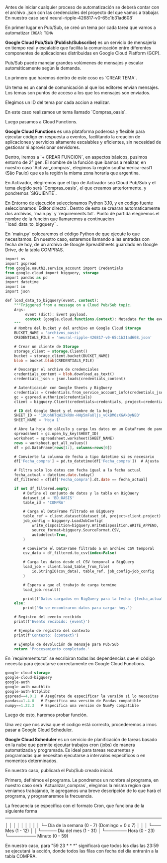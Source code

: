 Antes de iniciar cualquier proceso de automatización se deberá contar con el archivo .json con las credenciales del proyecto del que vamos a trabajar. En nuestro caso será neural-ripple-426817-v0-65c1b31ad608´

En primer lugar en Pub/Sub, se creó un tema por cada tarea que vamos a automatizar `CREAR TEMA`

**Google Cloud Pub/Sub (Publish/Subscribe)** es un servicio de mensajería en tiempo real y escalable que facilita la comunicación entre diferentes componentes de aplicaciones distribuidas en Google Cloud Platform (GCP).

Pub/Sub puede manejar grandes volúmenes de mensajes y escalar automáticamente según la demanda.

Lo primero que haremos dentro de este coso es ´CREAR TEMA´.

Un tema es un canal de comunicación al que los editores envían mensajes. Los temas son puntos de acceso a los que los mensajes son enviados.

Elegimos un ID del tema por cada accion a realizar.

En este caso realizamos un tema llamado ´Compras_oasis´.

Luego pasamos a Cloud Functions. 

**Google Cloud Functions** es una plataforma poderosa y flexible para ejecutar código en respuesta a eventos, facilitando la creación de aplicaciones y servicios altamente escalables y eficientes, sin necesidad de gestionar ni aprovisionar servidores.

Dentro, iremos a ´+ CREAR FUNCION´,  en aspectos básicos, pusimos entorno de 2° gen. El nombre de la función que ibamos a realizar, en nuestro caso ´Activar_compras´, elegimos la región southamerica-east1 (São Paulo) que es la región la misma zona horaria que argentina. 

En Activador, elegiremos que el tipo de Activador sea Cloud Pub/Sub y el tema elegido será ´Compras_oasis´, el que creamos anteriormente.
 y pondremos ´SIGUIENTE´.

En Entorno de ejecución seleccionamos Python 3.10, y en codigo fuente seleccionamos ´Editor directo´.
Dentro de esto se crearan automaticamente dos archivos, ´main.py´ y ´requirements.txt´.
Punto de partida elegiremos el nombre de la función que llamaremos a continuacion ¨load_data_to_bigquery¨.

En ´main.py´ colocaremos el código Python de que ejecute lo que necesitamos. En nuestro caso, estaremos llamando a las entradas con fecha de hoy, de un archivo de Google SpreadSheets guardado en Google Drive, de la tabla COMPRAS. 


```sql
import os
import gspread
from google.oauth2.service_account import Credentials
from google.cloud import bigquery, storage
import pandas as pd
import datetime
import io
import json

def load_data_to_bigquery(event, context):
    """Triggered from a message on a Cloud Pub/Sub topic.
    Args:
         event (dict): Event payload.
         context (google.cloud.functions.Context): Metadata for the event.
    """
    # Nombre del bucket y del archivo en Google Cloud Storage
    BUCKET_NAME = 'archivos_oasis'
    CREDENTIALS_FILE = 'neural-ripple-426817-v0-65c1b31ad608.json'

    # Crear un cliente de Storage
    storage_client = storage.Client()
    bucket = storage_client.bucket(BUCKET_NAME)
    blob = bucket.blob(CREDENTIALS_FILE)

    # Descargar el archivo de credenciales
    credentials_content = blob.download_as_text()
    credentials_json = json.loads(credentials_content)

    # Autenticación con Google Sheets y BigQuery
    credentials = Credentials.from_service_account_info(credentials_json)
    gc = gspread.authorize(credentials)
    client = bigquery.Client(credentials=credentials, project=credentials.project_id)

    # ID del Google Sheet y el nombre de la hoja
    SHEET_ID = '1XUohKTqW13kRUn-HHp5mFaUljs_vCkBM6zXGAk0yNEQ'
    SHEET_NAME = 'Hoja 1'

    # Abre la hoja de cálculo y carga los datos en un DataFrame de pandas
    spreadsheet = gc.open_by_key(SHEET_ID)
    worksheet = spreadsheet.worksheet(SHEET_NAME)
    rows = worksheet.get_all_values()
    df = pd.DataFrame(rows[1:], columns=rows[0])

    # Convierte la columna de fecha a tipo datetime si es necesario
    df['Fecha_compra'] = pd.to_datetime(df['Fecha_compra'])  # Ajusta 'fecha' al nombre real de tu columna de fecha

    # Filtra solo los datos con fecha igual a la fecha actual
    fecha_actual = datetime.date.today()
    df_filtered = df[df['Fecha_compra'].dt.date == fecha_actual]

    if not df_filtered.empty:
        # Define el conjunto de datos y la tabla en BigQuery
        dataset_id = 'BD_OASIS'
        table_id = 'COMPRA'

        # Carga el DataFrame filtrado en BigQuery
        table_ref = client.dataset(dataset_id, project=client.project).table(table_id)
        job_config = bigquery.LoadJobConfig(
            write_disposition=bigquery.WriteDisposition.WRITE_APPEND,
            source_format=bigquery.SourceFormat.CSV,
            autodetect=True,
        )

        # Convierte el DataFrame filtrado a un archivo CSV temporal
        csv_data = df_filtered.to_csv(index=False)

        # Carga los datos desde el CSV temporal a BigQuery
        load_job = client.load_table_from_file(
            io.StringIO(csv_data), table_ref, job_config=job_config
        )

        # Espera a que el trabajo de carga termine
        load_job.result()

        print(f'Datos cargados en BigQuery para la fecha: {fecha_actual}')
    else:
        print('No se encontraron datos para cargar hoy.')

    # Registro del evento recibido
    print(f'Evento recibido: {event}')

    # Ejemplo de registro del contexto
    print(f'Contexto: {context}')

    # Ejemplo de devolución de mensaje para Pub/Sub
    return 'Procesamiento completado.'
```

En ´requirements.txt´  se escribiran todas las dependencias que el código necesita para ejecutarse correctamente en Google Cloud Functions. 


```sql
google-cloud-storage
google-cloud-bigquery
google-auth
google-auth-oauthlib
google-auth-httplib2
gspread==4.0.1  # Asegúrate de especificar la versión si lo necesitas
pandas==1.4.0   # Especifica una versión de Pandas compatible
numpy==1.22.3   # Especifica una versión de NumPy compatible
```

Luego de esto, haremos probar función.



Una vez que nos avisa que el codigo está correcto, procederemos a irnos pasar a Google Cloud Scheduler.


**Google Cloud Scheduler** es un servicio de planificación de tareas basado en la nube que permite ejecutar trabajos cron (jobs) de manera automatizada y programada. Es ideal para tareas recurrentes y programadas que necesitan ejecutarse a intervalos específicos o en momentos determinados.

En nuestro caso, publicará el Pub/Sub creado inicial. 


Primero, definimos el programa.
Le pondremos un nombre al programa, en nuestro caso será ´Actualizar_compras´, elegimos la misma region que veniamos trabajando, le agregamos una breve descripción de lo que hará el programa, y programaremos la frecuencia.

La frecuencia se especifica con el formato Cron, que funciona de la siguiente  forma

* * * * *
│ │ │ │ │
│ │ │ │ └─ Día de la semana (0 - 7) (Domingo = 0 o 7)
│ │ │ └─── Mes (1 - 12)
│ │ └───── Día del mes (1 - 31)
│ └─────── Hora (0 - 23)
└───────── Minuto (0 - 59)


En nuestro caso, para "59 23 * * *" significará que todos los días las 23:59 se ejecutará la acción, donde todos las filas con fecha del dia entrarán a la tabla COMPRA. 
